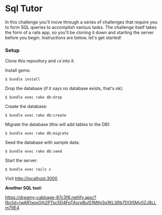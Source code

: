 
# Sql Tutor

In this challenge you'll move through a series of challenges that require you to form SQL queries to accomplish various tasks. The challenge itself takes the form of a rails app, so you'll be cloning it down and starting the server before you begin. Instructions are below, let's get started!


### Setup

Clone this repository and `cd` into it.

Install gems:
```
$ bundle install
```

Drop the database (if it says no database exists, that's ok):
```
$ bundle exec rake db:drop
```

Create the database:
```
$ bundle exec rake db:create
```

Migrate the database (this will add tables to the DB):
```
$ bundle exec rake db:migrate
```

Seed the database with sample data:
```
$ bundle exec rake db:seed
```

Start the server:
```
$ bundle exec rails s
```

Visit [http://localhost:3000](http://localhost:3000)



**Another SQL tool:**

https://dreamy-cabbage-87c3f6.netlify.app/?fbclid=IwAR1xqxGjh2PTsc5D4FpTAxrpBuI51Mthi3q1KLSRb7DOl5My0ZJ8LLm79E4
